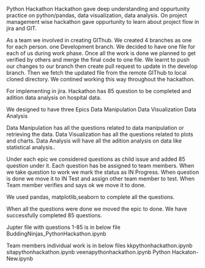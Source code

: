 Python Hackathon
Hackathon gave deep understanding and oppurtunity practice on python/pandas, data visualization, data analysis. On project management wise hackathon gave oppurtunity to learn about project flow in jira and GIT.

As a team we involved in creating GIThub. We created 4 branches as one for each person. one Development branch. We decided to have one file for each of us during work phase. Once all the work is done we planned to get verified by others and merge the final code to one file. We learnt to push our changes to our branch then create pull request to update in the develop branch. Then we fetch the updated file from the remote GIThub to local cloned directory. We contined working this way throughout the hackathon.

For implementing in jira. Hackathon has 85 question to be completed and adition data analysis on hospital data.

We designed to have three Epics Data Manipulation Data Visualization Data Analysis

Data Manipulation has all the questions related to data manipulation or retrieving the data. Data Visualization has all the questions related to plots and charts. Data Analysis will have all the adition analysis on data like statistical analysis..

Under each epic we considered questions as child issue and added 85 question under it. Each question has be assigned to team members. When we take question to work we mark the status as IN Progress. When question is done we move it to IN Test and assign other team member to test. When Team member verifies and says ok we move it to done.

We used pandas, matplotlib,seaborn to complete all the questions.

When all the questions were done we moved the epic to done. We have successfully completed 85 questions.

Jupter file with questions 1-85 is in below file BuddingNinjas_PythonHackathon.ipynb

Team members individual work is in below files kkpythonhackathon.ipynb sitapythonhackathon.ipynb veenapythonhackathon.ipynb Python Hackaton-New.ipynb
